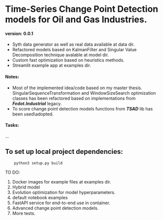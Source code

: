 # Time-Series Change Point Detection models for Oil and Gas Industries.

#### version: 0.0.1
- Syth data generator as well as real data available at data dir.
- Refactored models based on KalmanFilter and Singular Value Decomposition technique avalable at model dir.
- Custom fast optimization based on heuristics methods.
- Streamlit example app at examples dir.

#### Notes:
 - Most of the implemented idea/code based on my master thesis. SingularSequenceTransformation and WindowSizeSearch 
optimization 
classes has been refactored based on implementations from ***Fedot.Industrial*** legacy.
 - To score change point detection models functions from ***TSAD*** lib has been used\adopted.

#### Tasks:

...

## To set up local project dependencies:
```commandline
    python3 setup.py build
```

TO DO:

1. Docker images for example files at examples dir.
2. Hybrid model
3. Evolution optimization for model hyperparameters.
4. default notebook examples
5. FastAPI service for end-to-end use in container.
6. Advanced change point detection models.
7. More tests.

[//]: # (Here you find notebooks with Change Point Detection methods in Petroleum Data. Mainly I focus to experiment with Fedot.Industrial library.)

[//]: # ()
[//]: # (My point is to create an offline CPD algorithm:)

[//]: # ()
[//]: # (  1. Without a priori knowledge of CPs numbers in data.)

[//]: # (  )
[//]: # (  2. With auto-selected parameters.)

[//]: # (  )
[//]: # (  3. Minimum FPs detection.)

[//]: # (  )
[//]: # (  4. Minimum time delta detection.)

[//]: # (  )
[//]: # (  5. Maximum CPs detection.)

[//]: # (  )
[//]: # (  )
[//]: # (in progress...)

[//]: # ()
[//]: # (TO DO list:)

[//]: # ()
[//]: # (1. Refactoring && Restructure dir)

[//]: # (2. Update SST and Kalman Filter models)

[//]: # (3. Update streamlit app)

[//]: # (4. Create Docker Image && CI)

[//]: # (5. Add some tests for models)
